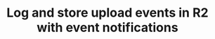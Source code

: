 ---
pcx_content_type: navigation
title: Log and store upload events in R2 with event notifications

external_link: /r2/examples/upload-logs-event-notifications/
weight: 1003
_build:
  publishResources: false
  render: never
---
